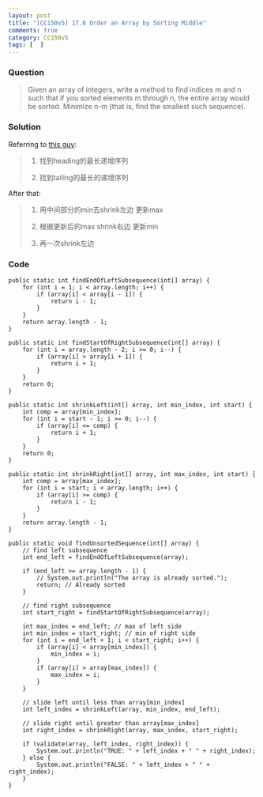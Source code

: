 ```yaml
---
layout: post
title: "[CC150v5] 17.6 Order an Array by Sorting Middle"
comments: true
category: CC150v5
tags: [  ]
---
```


### Question

> Given an array of integers, write a method to find indices m and n such that if you sorted elements m through n, the entire array would be sorted. Minimize n-m (that is, find the smallest such sequence).

### Solution

Referring to [this guy](http://www.mitbbs.com/article_t/JobHunting/32772399.html): 

> 1. 找到heading的最长递增序列
>
> 1. 找到tailing的最长的递增序列

After that: 

> 1. 用中间部分的min去shrink左边 更新max
>
> 1. 根据更新后的max shrink右边 更新min
>
> 1. 再一次shrink左边

### Code

	public static int findEndOfLeftSubsequence(int[] array) {
		for (int i = 1; i < array.length; i++) {
			if (array[i] < array[i - 1]) {
				return i - 1;
			}
		}
		return array.length - 1;
	}

	public static int findStartOfRightSubsequence(int[] array) {
		for (int i = array.length - 2; i >= 0; i--) {
			if (array[i] > array[i + 1]) {
				return i + 1;
			}
		}
		return 0;
	}

	public static int shrinkLeft(int[] array, int min_index, int start) {
		int comp = array[min_index];
		for (int i = start - 1; i >= 0; i--) {
			if (array[i] <= comp) {
				return i + 1;
			}
		}
		return 0;
	}

	public static int shrinkRight(int[] array, int max_index, int start) {
		int comp = array[max_index];
		for (int i = start; i < array.length; i++) {
			if (array[i] >= comp) {
				return i - 1;
			}
		}
		return array.length - 1;
	}

	public static void findUnsortedSequence(int[] array) {
		// find left subsequence
		int end_left = findEndOfLeftSubsequence(array);

		if (end_left >= array.length - 1) {
			// System.out.println("The array is already sorted.");
			return; // Already sorted
		}

		// find right subsequence
		int start_right = findStartOfRightSubsequence(array);

		int max_index = end_left; // max of left side
		int min_index = start_right; // min of right side
		for (int i = end_left + 1; i < start_right; i++) {
			if (array[i] < array[min_index]) {
				min_index = i;
			}
			if (array[i] > array[max_index]) {
				max_index = i;
			}
		}

		// slide left until less than array[min_index]
		int left_index = shrinkLeft(array, min_index, end_left);

		// slide right until greater than array[max_index]
		int right_index = shrinkRight(array, max_index, start_right);

		if (validate(array, left_index, right_index)) {
			System.out.println("TRUE: " + left_index + " " + right_index);
		} else {
			System.out.println("FALSE: " + left_index + " " + right_index);
		}
	}
